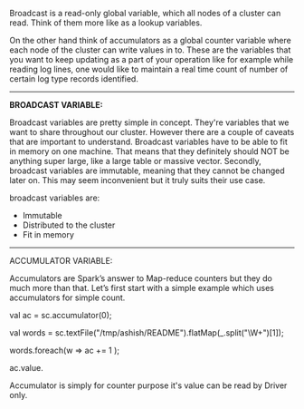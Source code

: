 Broadcast is a read-only global variable, which all nodes of a cluster can read. Think of them more like as a lookup variables.

On the other hand think of accumulators as a global counter variable where each node of the cluster can write values in to. These are the variables that you want to keep updating as a part of your operation like for example while reading log lines, one would like to maintain a real time count of number of certain log type records identified.


-------------------------------------------------------------------

**BROADCAST VARIABLE:**

Broadcast variables are pretty simple in concept. They're variables that we want to share throughout our cluster. However there are a couple of caveats that are important to understand. Broadcast variables have to be able to fit in memory on one machine. That means that they definitely should NOT be anything super large, like a large table or massive vector. Secondly, broadcast variables are immutable, meaning that they cannot be changed later on. This may seem inconvenient but it truly suits their use case.

broadcast variables are:

- Immutable
- Distributed to the cluster
- Fit in memory

------------------------------------------------------

ACCUMULATOR VARIABLE:

Accumulators are Spark’s answer to Map-reduce counters but they do much more than that. Let’s first start with a simple example which uses accumulators for simple count.

val ac = sc.accumulator(0);

val words = sc.textFile("/tmp/ashish/README").flatMap(_.split("\\W+")[1]);

words.foreach(w => ac += 1 );

ac.value.

Accumulator is simply for counter purpose it's value can be read by Driver only.

